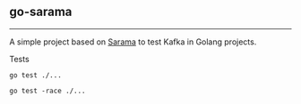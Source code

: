 ## go-sarama

--------------

A simple project based on [Sarama](https://github.com/Shopify/sarama) to test Kafka in Golang projects.

Tests 

`go test ./...`

`go test -race ./...`
